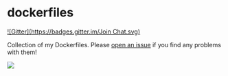 dockerfiles
===========

[![Gitter](https://badges.gitter.im/Join Chat.svg)](https://gitter.im/voxxit/dockerfiles?utm_source=badge&utm_medium=badge&utm_campaign=pr-badge&utm_content=badge)

Collection of my Dockerfiles. Please [open an issue](https://github.com/voxxit/dockerfiles/issues/new) if you find any problems with them!

[![](https://badge.imagelayers.io/voxxit/base:alpine.svg)](https://imagelayers.io/?images=voxxit/base:alpine 'Get your own badge on imagelayers.io')
